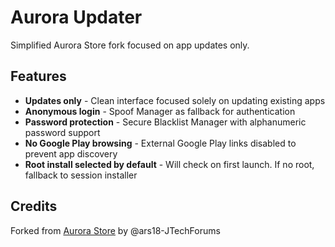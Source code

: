 # Aurora Updater

Simplified Aurora Store fork focused on app updates only.

## Features
- **Updates only** - Clean interface focused solely on updating existing apps
- **Anonymous login** - Spoof Manager as fallback for authentication
- **Password protection** - Secure Blacklist Manager with alphanumeric password support
- **No Google Play browsing** - External Google Play links disabled to prevent app discovery
- **Root install selected by default** - Will check on first launch. If no root, fallback to session installer

## Credits
Forked from [Aurora Store](https://github.com/whyorean/AuroraStore) by @ars18-JTechForums
